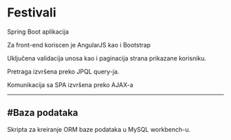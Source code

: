 # Festivali

Spring Boot aplikacija 

Za front-end koriscen je AngularJS kao i Bootstrap 

Uključena validacija unosa kao i paginacija strana prikazane korisniku.

Pretraga izvršena preko JPQL query-ja.

Komunikacija sa SPA izvršena preko AJAX-a 

---
#Baza podataka
---
Skripta za kreiranje ORM baze podataka u MySQL workbench-u.
